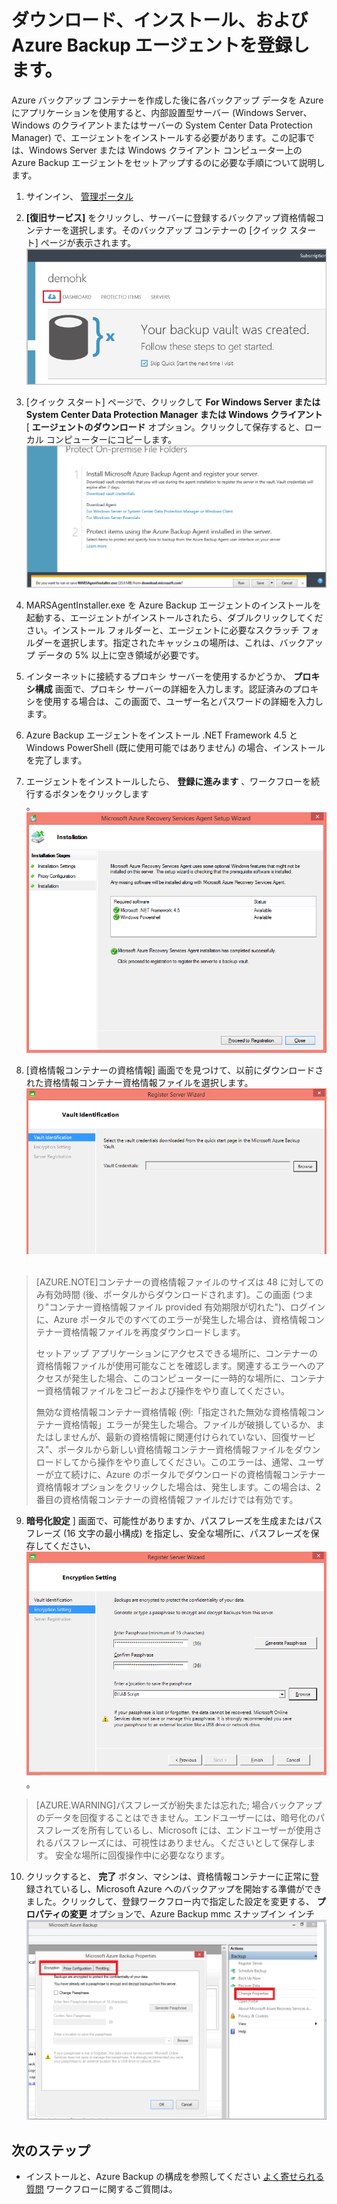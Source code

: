<properties
	pageTitle="エージェントのダウンロード、インストール、および Azure Backup の登録"
	description="学習方法と場所、Azure Backup エージェントをダウンロードするインストール手順と、コンテナー資格情報を使用して、Azure Backup エージェントを登録する方法"
	services="backup"
	documentationCenter=""
	authors="prvijay"
	manager="shreeshd"
	editor=""/>

<tags
	ms.service="backup"
	ms.devlang="na"
	ms.topic="article"
	ms.tgt_pltfrm="na"
	ms.workload="storage-backup-recovery"
	ms.date="04/08/2015"
	ms.author="prvijay"/>

# ダウンロード、インストール、および Azure Backup エージェントを登録します。

Azure バックアップ コンテナーを作成した後に各バックアップ データを Azure にアプリケーションを使用すると、内部設置型サーバー (Windows Server、Windows のクライアントまたはサーバーの System Center Data Protection Manager) で、エージェントをインストールする必要があります。この記事では、Windows Server または Windows クライアント コンピューター上の Azure Backup エージェントをセットアップするのに必要な手順について説明します。

1. サインイン、 [管理ポータル](https://manage.windowsazure.com/)

2. **[復旧サービス]** をクリックし、サーバーに登録するバックアップ資格情報コンテナーを選択します。そのバックアップ コンテナーの [クイック スタート] ページが表示されます。 <br/> ![クイック スタート][1]

3. [クイック スタート] ページで、クリックして **For Windows Server または System Center Data Protection Manager または Windows クライアント** [ **エージェントのダウンロード** オプション。クリックして保存すると、ローカル コンピューターにコピーします。 <br/> ![エージェントを保存します。][2]

4. MARSAgentInstaller.exe を Azure Backup エージェントのインストールを起動する、エージェントがインストールされたら、ダブルクリックしてください。インストール フォルダーと、エージェントに必要なスクラッチ フォルダーを選択します。指定されたキャッシュの場所は、これは、バックアップ データの 5% 以上に空き領域が必要です。

5.	インターネットに接続するプロキシ サーバーを使用するかどうか、 **プロキシ構成** 画面で、プロキシ サーバーの詳細を入力します。認証済みのプロキシを使用する場合は、この画面で、ユーザー名とパスワードの詳細を入力します。

6.	Azure Backup エージェントをインストール .NET Framework 4.5 と Windows PowerShell (既に使用可能ではありません) の場合、インストールを完了します。

7.	エージェントをインストールしたら、 **登録に進みます** 、ワークフローを続行するボタンをクリックします <br/> 。![Register][3]

8. [資格情報コンテナーの資格情報] 画面でを見つけて、以前にダウンロードされた資格情報コンテナー資格情報ファイルを選択します。 <br/> ![コンテナー資格情報][4] <br/> <br/>
> [AZURE.NOTE]コンテナーの資格情報ファイルのサイズは 48 に対してのみ有効時間 (後、ポータルからダウンロードされます)。この画面 (つまり"コンテナー資格情報ファイル provided 有効期限が切れた")、ログインに、Azure ポータルでのすべてのエラーが発生した場合は、資格情報コンテナー資格情報ファイルを再度ダウンロードします。
>
> セットアップ アプリケーションにアクセスできる場所に、コンテナーの資格情報ファイルが使用可能なことを確認します。関連するエラーへのアクセスが発生した場合、このコンピューターに一時的な場所に、コンテナー資格情報ファイルをコピーおよび操作をやり直してください。
>
> 無効な資格情報コンテナー資格情報 (例:「指定された無効な資格情報コンテナー資格情報」エラーが発生した場合。ファイルが破損しているか、またはしませんが、最新の資格情報に関連付けられていない、回復サービス"、ポータルから新しい資格情報コンテナー資格情報ファイルをダウンロードしてから操作をやり直してください。このエラーは、通常、ユーザーが立て続けに、Azure のポータルでダウンロードの資格情報コンテナー資格情報オプションをクリックした場合は、発生します。この場合は、2 番目の資格情報コンテナーの資格情報ファイルだけでは有効です。

9.  **暗号化設定** ] 画面で、可能性がありますか、パスフレーズを生成またはパスフレーズ (16 文字の最小構成) を指定し、安全な場所に、パスフレーズを保存してください、 <br/> ![暗号化][5] <br/> 。<br/>
> [AZURE.WARNING]パスフレーズが紛失または忘れた; 場合バックアップのデータを回復することはできません。エンドユーザーには、暗号化のパスフレーズを所有しているし、Microsoft には、エンドユーザーが使用されるパスフレーズには、可視性はありません。くださいとして保存します。 安全な場所に回復操作中に必要ななります。

10. クリックすると、 **完了** ボタン、マシンは、資格情報コンテナーに正常に登録されているし、Microsoft Azure へのバックアップを開始する準備ができました。クリックして、登録ワークフロー内で指定した設定を変更する、 **プロパティの変更** オプションで、Azure Backup mmc スナップイン インチ <br/> ![プロパティの変更][6]

## 次のステップ
+ インストールと、Azure Backup の構成を参照してください [よく寄せられる質問](backup-azure-backup-faq.md) ワークフローに関するご質問は。


<!--Image references-->
[1]: ./media/backup-azure-backup-download-register/quickstart.png
[2]: ./media/backup-azure-backup-download-register/agent.png
[3]: ./media/backup-azure-backup-download-register/register.png
[4]: ./media/backup-azure-backup-download-register/vc.png
[5]: ./media/backup-azure-backup-download-register/encryption.png
[6]: ./media/backup-azure-backup-download-register/change.png

<!---HONumber=GIT-SubDir-->